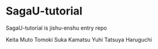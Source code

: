 # SagaU-tutorial
SagaU-tutorial is jishu-enshu entry repo

Keita Muto
Tomoki Suka
Kamatsu Yuhi
Tatsuya Haruguchi
